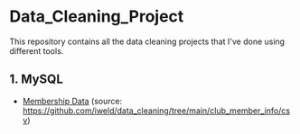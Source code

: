 # Data_Cleaning_Project
This repository contains all the data cleaning projects that I've done using different tools.
## 1. MySQL
- [Membership Data](SQL_Membership.sql) (source: https://github.com/iweld/data_cleaning/tree/main/club_member_info/csv)

